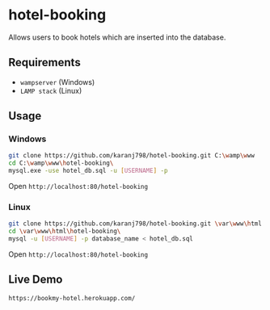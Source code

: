 # hotel-booking
Allows users to book hotels which are inserted into the database.

## Requirements
- `wampserver` (Windows)
- `LAMP stack` (Linux)

## Usage
### Windows  
```bash
git clone https://github.com/karanj798/hotel-booking.git C:\wamp\www
cd C:\wamp\www\hotel-booking\
mysql.exe -use hotel_db.sql -u [USERNAME] -p
```
Open `http://localhost:80/hotel-booking`

### Linux
```bash
git clone https://github.com/karanj798/hotel-booking.git \var\www\html
cd \var\www\html\hotel-booking\
mysql -u [USERNAME] -p database_name < hotel_db.sql
```
Open `http://localhost:80/hotel-booking`

## Live Demo
`https://bookmy-hotel.herokuapp.com/`
